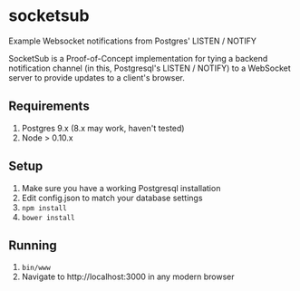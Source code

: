 # socketsub
Example Websocket notifications from Postgres' LISTEN / NOTIFY


SocketSub is a Proof-of-Concept implementation for tying a backend notification
channel (in this, Postgresql's LISTEN / NOTIFY) to a WebSocket server to
provide updates to a client's browser.

## Requirements
1. Postgres 9.x (8.x may work, haven't tested)
2. Node > 0.10.x

## Setup
1. Make sure you have a working Postgresql installation
2. Edit config.json to match your database settings
3. ```npm install```
4. ```bower install```

## Running
1. ```bin/www```
2. Navigate to http://localhost:3000 in any modern browser
